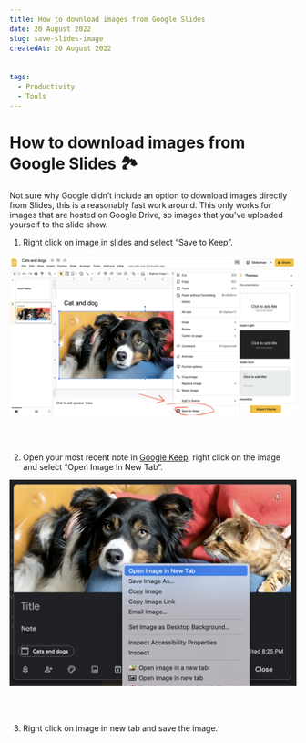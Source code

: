 ```yaml
---
title: How to download images from Google Slides 
date: 20 August 2022
slug: save-slides-image
createdAt: 20 August 2022


tags:
  - Productivity
  - Tools
---
```


# How to download images from Google Slides  🏞


Not sure why Google didn’t include an option to download images directly from Slides, this is a reasonably fast work around. This only works for images that are hosted on Google Drive, so images that you've uploaded yourself to the slide show. 




1. Right click on image in slides and select “Save to Keep”. 

<img src="/slides1.png" alt="Select save to keep">

\
&nbsp;

2. Open your most recent note in [Google Keep](https://keep.google.com/), right click on the image and select “Open Image In New Tab”.

<img src="/slides2.png" alt="Select save to keep">


\
&nbsp;

3. Right click on image in new tab and save the image.